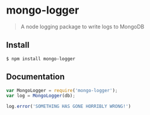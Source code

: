 # mongo-logger

> A node logging package to write logs to MongoDB

## Install
```
$ npm install mongo-logger
```
## Documentation

```js
var MongoLogger = require('mongo-logger');
var log = MongoLogger(db);

log.error('SOMETHING HAS GONE HORRIBLY WRONG!')
```

